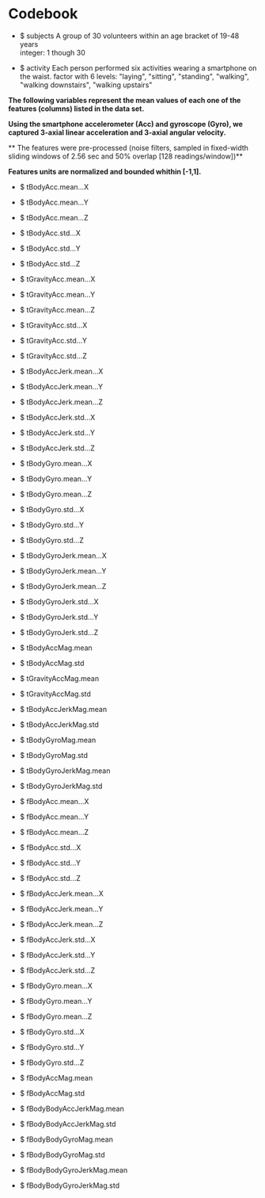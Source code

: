 # Codebook

* $ subjects
A group of 30 volunteers within an age bracket of 19-48 years	
integer: 1 though 30

* $ activity
Each person performed six activities wearing a smartphone on the waist.
factor with 6 levels: "laying", "sitting", "standing", "walking", "walking downstairs", "walking upstairs"

**The following variables represent the mean values of each one of the features (columns) listed in the data set.** 

**Using the smartphone accelerometer (Acc) and gyroscope (Gyro), we captured 3-axial linear acceleration and 3-axial angular velocity.** 

** The features were pre-processed (noise filters, sampled in fixed-width sliding windows of 2.56 sec and 50% overlap [128 readings/window])** 

**Features units are normalized and bounded whithin [-1,1].**

* $ tBodyAcc.mean...X

* $ tBodyAcc.mean...Y

* $ tBodyAcc.mean...Z

* $ tBodyAcc.std...X

* $ tBodyAcc.std...Y

* $ tBodyAcc.std...Z

* $ tGravityAcc.mean...X

* $ tGravityAcc.mean...Y

* $ tGravityAcc.mean...Z

* $ tGravityAcc.std...X

* $ tGravityAcc.std...Y

* $ tGravityAcc.std...Z

* $ tBodyAccJerk.mean...X

* $ tBodyAccJerk.mean...Y

* $ tBodyAccJerk.mean...Z

* $ tBodyAccJerk.std...X

* $ tBodyAccJerk.std...Y

* $ tBodyAccJerk.std...Z

* $ tBodyGyro.mean...X

* $ tBodyGyro.mean...Y

* $ tBodyGyro.mean...Z

* $ tBodyGyro.std...X

* $ tBodyGyro.std...Y

* $ tBodyGyro.std...Z

* $ tBodyGyroJerk.mean...X

* $ tBodyGyroJerk.mean...Y

* $ tBodyGyroJerk.mean...Z

* $ tBodyGyroJerk.std...X

* $ tBodyGyroJerk.std...Y

* $ tBodyGyroJerk.std...Z

* $ tBodyAccMag.mean         

* $ tBodyAccMag.std

* $ tGravityAccMag.mean

* $ tGravityAccMag.std

* $ tBodyAccJerkMag.mean

* $ tBodyAccJerkMag.std

* $ tBodyGyroMag.mean        

* $ tBodyGyroMag.std        

* $ tBodyGyroJerkMag.mean   

* $ tBodyGyroJerkMag.std    

* $ fBodyAcc.mean...X         

* $ fBodyAcc.mean...Y         

* $ fBodyAcc.mean...Z         

* $ fBodyAcc.std...X          

* $ fBodyAcc.std...Y          

* $ fBodyAcc.std...Z          

* $ fBodyAccJerk.mean...X     

* $ fBodyAccJerk.mean...Y     

* $ fBodyAccJerk.mean...Z     

* $ fBodyAccJerk.std...X      

* $ fBodyAccJerk.std...Y      

* $ fBodyAccJerk.std...Z      

* $ fBodyGyro.mean...X        

* $ fBodyGyro.mean...Y        

* $ fBodyGyro.mean...Z        

* $ fBodyGyro.std...X         

* $ fBodyGyro.std...Y         

* $ fBodyGyro.std...Z         

* $ fBodyAccMag.mean        

* $ fBodyAccMag.std  

* $ fBodyBodyAccJerkMag.mean 

* $ fBodyBodyAccJerkMag.std  

* $ fBodyBodyGyroMag.mean    

* $ fBodyBodyGyroMag.std     

* $ fBodyBodyGyroJerkMag.mean 

* $ fBodyBodyGyroJerkMag.std
